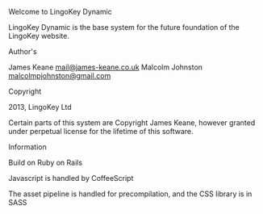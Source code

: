 Welcome to LingoKey Dynamic

LingoKey Dynamic is the base system for the future foundation of the LingoKey website.

Author's

James Keane <mail@james-keane.co.uk>
Malcolm Johnston <malcolmpjohnston@gmail.com>

Copyright

2013, LingoKey Ltd

Certain parts of this system are Copyright James Keane, however granted under perpetual license for the lifetime of this software.

Information

Build on Ruby on Rails

Javascript is handled by CoffeeScript

The asset pipeline is handled for precompilation, and the CSS library is in SASS
